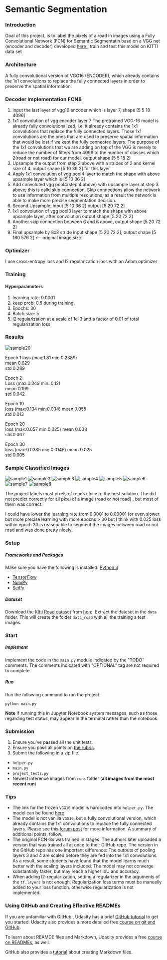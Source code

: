 # Semantic Segmentation
### Introduction
Goal of this project, is to label the pixels of a road in images using a Fully Convolutional Network (FCN) for Semantic  Segmentatin basd on a VGG net (encoder and decoder) developed [here ](https://people.eecs.berkeley.edu/~jonlong/long_shelhamer_fcn.pdf), train and test this model on KITTI data set

### Architecture

A fully convolutional version of VGG16 (ENCODER), which already contains the 1x1 convolutions to replace the fully connected layers in order to preserve the spatial information.

### Decoder implementation FCN8
1. input the last layer of vgg16 encoder which is layer 7, shape [5 5 18 4096]
2. 1x1 convolution of vgg encoder layer 7
    The pretrained VGG-16 model is already fully convolutionalized, i.e. it
    already contains the 1x1 convolutions that replace the fully connected
    layers. Those 1x1 convolutions are the ones that are used to preserve
    spatial information that would be lost if we kept the fully connected
    layers. The purpose of the 1x1 convolutions that we are adding on top
    of the VGG is merely to reduce the number of filters from 4096 to the
    number of classes which 2(road or not road) for our model.
    output shape [5 5 18 2]
3. Upsample the output from step 2 above with a strides of 2 and kernel size of 4.
   output shape [5 10 36 2] for this layer
4. Apply 1x1 convolution of vgg pool4 layer to match the shape with above upsample layer
   which is [5 10 36 2]
5. Add convoluted vgg pool4(step 4 above) with upsample layer at step 3. above; this is calld skip connection.
   Skip connections allow the network to use information from multiple resolutions, as a result
   the network is able to make more precise segmentation decision.
6. Second Upsample, input [5 10 36 2] output [5 20 72 2]
7. 1x1 convolution of vgg pool3 layer to match the shape with above upsample layer,
   after convolution output shape [5 20 72 2]
8. Another skip connection between 6 and 6 above, output shape [5 20 72 2]
9. Final upsample by 8x8 stride
   input shape [5 20 72 2], output shape [5 160 576 2] <-- original image size

### Optimizer

I use cross-entropy loss and l2 regularization loss with an Adam optimizer

### Training

#### Hyperparameters
1. learning rate: 0.0001
2. keep prob: 0.5 during training.
3. Epochs: 30
4. Batch size: 5
5. l2 regularization at a scale of 1e-3 and a factor of 0.01 of total regularization loss

### Results
![sample20](images/loss_vs_epoch.png)  

Epoch 1
loss (max:1.81 min:0.2389)  
mean 0.629  
std 0.289  

Epoch 2  
Loss  (max:0.349 min: 0.12)  
mean 0.199  
std 0.042  

Epoch 10  
loss  (max:0.134 min:0.034) 
mean 0.055  
std 0.013  

Epoch 20  
loss  (max:0.057 min:0.025) 
mean 0.038  
std 0.007  

Epoch 30  
loss  (max:0.0385 min:0.0146) 
mean 0.025  
std 0.005  

### Sample Classified Images

![sample1](images/um_000010.png)
![sample2](images/um_000019.png)
![sample3](images/umm_000034.png)
![sample4](images/uu_000021.png)
![sample5](images/uu_000026.png)
![sample6](images/uu_000027.png)
![sample7](images/uu_000093.png)
![sample8](images/uu_000099.png)


The project labels most pixels of roads close to the best solution. The did not predict correctly for all pixel of a image (road or not road) , but most of them was correct.

I could have lower the learning rate from 0.0001 to 0.00001 for even slower but more precise learning with more epochs > 30 but 
I think with 0.025 loss within epoch 30 is reasonable to segment the images between road or not road and was done pretty nicely.



### Setup
##### Frameworks and Packages
Make sure you have the following is installed:
[Python 3](https://www.python.org/)
 - [TensorFlow](https://www.tensorflow.org/)
 - [NumPy](http://www.numpy.org/)
 - [SciPy](https://www.scipy.org/)
##### Dataset
Download the [Kitti Road dataset](http://www.cvlibs.net/datasets/kitti/eval_road.php) from [here](http://www.cvlibs.net/download.php?file=data_road.zip).  Extract the dataset in the `data` folder.  This will create the folder `data_road` with all the training a test images.

### Start
##### Implement
Implement the code in the `main.py` module indicated by the "TODO" comments.
The comments indicated with "OPTIONAL" tag are not required to complete.
##### Run
Run the following command to run the project:
```
python main.py
```
**Note** If running this in Jupyter Notebook system messages, such as those regarding test status, may appear in the terminal rather than the notebook.

### Submission
1. Ensure you've passed all the unit tests.
2. Ensure you pass all points on [the rubric](https://review.udacity.com/#!/rubrics/989/view).
3. Submit the following in a zip file.
 - `helper.py`
 - `main.py`
 - `project_tests.py`
 - Newest inference images from `runs` folder  (**all images from the most recent run**)
 
 ### Tips
- The link for the frozen `VGG16` model is hardcoded into `helper.py`.  The model can be found [here](https://s3-us-west-1.amazonaws.com/udacity-selfdrivingcar/vgg.zip)
- The model is not vanilla `VGG16`, but a fully convolutional version, which already contains the 1x1 convolutions to replace the fully connected layers. Please see this [forum post](https://discussions.udacity.com/t/here-is-some-advice-and-clarifications-about-the-semantic-segmentation-project/403100/8?u=subodh.malgonde) for more information.  A summary of additional points, follow. 
- The original FCN-8s was trained in stages. The authors later uploaded a version that was trained all at once to their GitHub repo.  The version in the GitHub repo has one important difference: The outputs of pooling layers 3 and 4 are scaled before they are fed into the 1x1 convolutions.  As a result, some students have found that the model learns much better with the scaling layers included. The model may not converge substantially faster, but may reach a higher IoU and accuracy. 
- When adding l2-regularization, setting a regularizer in the arguments of the `tf.layers` is not enough. Regularization loss terms must be manually added to your loss function. otherwise regularization is not implemented.
 
### Using GitHub and Creating Effective READMEs
If you are unfamiliar with GitHub , Udacity has a brief [GitHub tutorial](http://blog.udacity.com/2015/06/a-beginners-git-github-tutorial.html) to get you started. Udacity also provides a more detailed free [course on git and GitHub](https://www.udacity.com/course/how-to-use-git-and-github--ud775).

To learn about REAMDE files and Markdown, Udacity provides a free [course on READMEs](https://www.udacity.com/courses/ud777), as well. 

GitHub also provides a [tutorial](https://guides.github.com/features/mastering-markdown/) about creating Markdown files.
